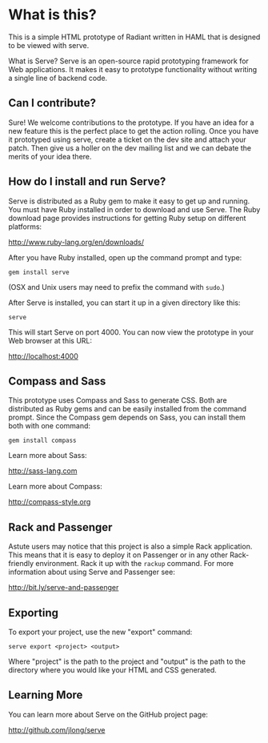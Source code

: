 What is this?
=============

This is a simple HTML prototype of Radiant written in HAML that is designed
to be viewed with serve.

What is Serve? Serve is an open-source rapid prototyping framework for Web
applications. It makes it easy to prototype functionality without writing a
single line of backend code.


Can I contribute?
-----------------

Sure! We welcome contributions to the prototype. If you have an idea for a
new feature this is the perfect place to get the action rolling. Once you
have it prototyped using serve, create a ticket on the dev site and attach
your patch. Then give us a holler on the dev mailing list and we can debate
the merits of your idea there.


How do I install and run Serve?
-------------------------------

Serve is distributed as a Ruby gem to make it easy to get up and running. You
must have Ruby installed in order to download and use Serve. The Ruby download
page provides instructions for getting Ruby setup on different platforms:

<http://www.ruby-lang.org/en/downloads/>

After you have Ruby installed, open up the command prompt and type:

    gem install serve

(OSX and Unix users may need to prefix the command with `sudo`.)

After Serve is installed, you can start it up in a given directory like this:

    serve

This will start Serve on port 4000. You can now view the prototype in your
Web browser at this URL:

<http://localhost:4000>


Compass and Sass
----------------

This prototype uses Compass and Sass to generate CSS. Both are distributed as
Ruby gems and can be easily installed from the command prompt. Since the
Compass gem depends on Sass, you can install them both with one command:

    gem install compass

Learn more about Sass:

<http://sass-lang.com>

Learn more about Compass:

<http://compass-style.org>


Rack and Passenger
------------------

Astute users may notice that this project is also a simple Rack application.
This means that it is easy to deploy it on Passenger or in any other
Rack-friendly environment. Rack it up with the `rackup` command. For more
information about using Serve and Passenger see:

<http://bit.ly/serve-and-passenger>


Exporting
---------

To export your project, use the new "export" command:

    serve export <project> <output>

Where "project" is the path to the project and "output" is the path to the
directory where you would like your HTML and CSS generated.


Learning More
-------------

You can learn more about Serve on the GitHub project page:

<http://github.com/jlong/serve>
